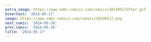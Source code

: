 ```yaml
---
extra_image: https://www.smbc-comics.com/comics/20140517after.gif
hovertext: '2014-05-17'
image: https://www.smbc-comics.com/comics/20140517.png
next_comic: '2014-05-18'
prev_comic: '2014-05-16'
title: '2014-05-17'
---
```


